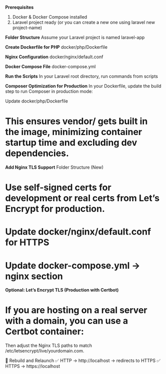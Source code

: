 **Prerequisites**
1. Docker & Docker Compose installed
2. Laravel project ready (or you can create a new one using laravel new project-name)

**Folder Structure**
Assume your Laravel project is named laravel-app

**Create Dockerfile for PHP**
docker/php/Dockerfile

**Nginx Configuration**
docker/nginx/default.conf

**Docker Compose File**
docker-compose.yml

**Run the Scripts**
In your Laravel root directory, run commands from scripts

**Composer Optimization for Production**
In your Dockerfile, update the build step to run Composer in production mode:

Update docker/php/Dockerfile
# This ensures vendor/ gets built in the image, minimizing container startup time and excluding dev dependencies.

**Add Nginx TLS Support**
Folder Structure (New)
# Use self-signed certs for development or real certs from Let’s Encrypt for production.

# Update docker/nginx/default.conf for HTTPS

# Update docker-compose.yml → nginx section

**Optional: Let’s Encrypt TLS (Production with Certbot)**
# If you are hosting on a real server with a domain, you can use a Certbot container:
Then adjust the Nginx TLS paths to match /etc/letsencrypt/live/yourdomain.com.

🔄 Rebuild and Relaunch
✅ HTTP → http://localhost → redirects to HTTPS
✅ HTTPS → https://localhost
